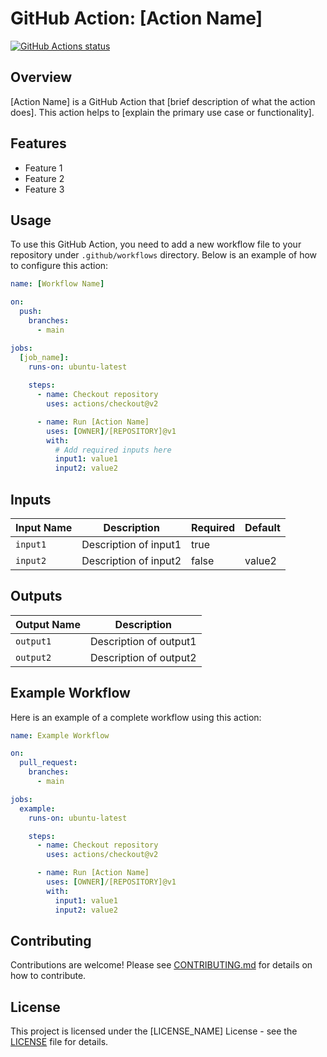 

# GitHub Action: [Action Name]

[![GitHub Actions status](https://github.com/[OWNER]/[REPOSITORY]/workflows/[WORKFLOW_NAME]/badge.svg)](https://github.com/[OWNER]/[REPOSITORY]/actions)

## Overview

[Action Name] is a GitHub Action that [brief description of what the action does]. This action helps to [explain the primary use case or functionality].

## Features

- Feature 1
- Feature 2
- Feature 3

## Usage

To use this GitHub Action, you need to add a new workflow file to your repository under `.github/workflows` directory. Below is an example of how to configure this action:

```yaml
name: [Workflow Name]

on: 
  push:
    branches:
      - main

jobs:
  [job_name]:
    runs-on: ubuntu-latest
    
    steps:
      - name: Checkout repository
        uses: actions/checkout@v2

      - name: Run [Action Name]
        uses: [OWNER]/[REPOSITORY]@v1
        with:
          # Add required inputs here
          input1: value1
          input2: value2
```

## Inputs

| Input Name | Description           | Required | Default |
|------------|-----------------------|----------|---------|
| `input1`   | Description of input1 | true     |         |
| `input2`   | Description of input2 | false    | value2  |

## Outputs

| Output Name | Description            |
|-------------|------------------------|
| `output1`   | Description of output1 |
| `output2`   | Description of output2 |

## Example Workflow

Here is an example of a complete workflow using this action:

```yaml
name: Example Workflow

on: 
  pull_request:
    branches:
      - main

jobs:
  example:
    runs-on: ubuntu-latest

    steps:
      - name: Checkout repository
        uses: actions/checkout@v2

      - name: Run [Action Name]
        uses: [OWNER]/[REPOSITORY]@v1
        with:
          input1: value1
          input2: value2
```

## Contributing

Contributions are welcome! Please see [CONTRIBUTING.md](CONTRIBUTING.md) for details on how to contribute.

## License

This project is licensed under the [LICENSE_NAME] License - see the [LICENSE](LICENSE) file for details.
